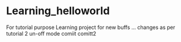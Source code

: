 # Learning_helloworld
For tutorial purpose
Learning project for new buffs ...
changes as per tutorial 2 un-off mode 
comiit
comitt2
